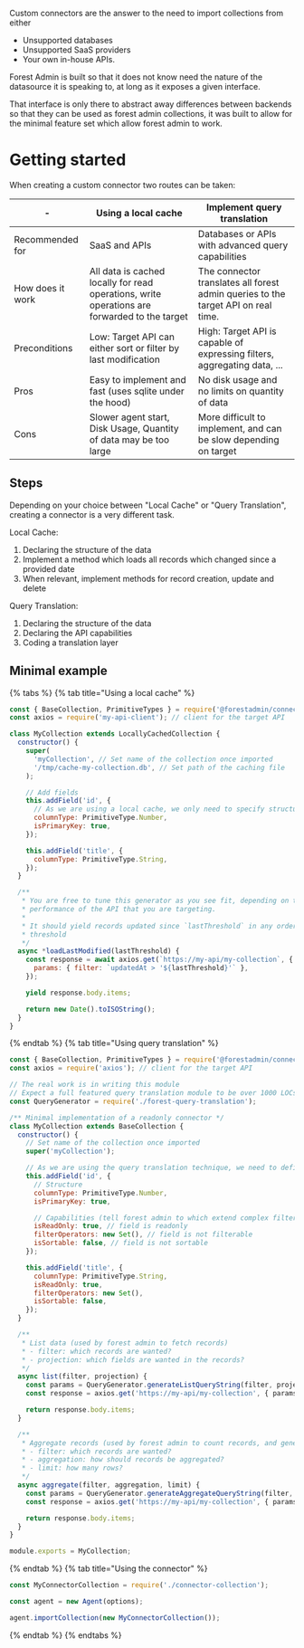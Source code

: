 Custom connectors are the answer to the need to import collections from either

- Unsupported databases
- Unsupported SaaS providers
- Your own in-house APIs.

Forest Admin is built so that it does not know need the nature of the datasource it is speaking to, at long as it exposes a given interface.

That interface is only there to abstract away differences between backends so that they can be used as forest admin collections, it was built to allow for the minimal feature set which allow forest admin to work.

# Getting started

When creating a custom connector two routes can be taken:

| -                | Using a local cache                                                                          | Implement query translation                                                       |
| ---------------- | -------------------------------------------------------------------------------------------- | --------------------------------------------------------------------------------- |
| Recommended for  | SaaS and APIs                                                                                | Databases or APIs with advanced query capabilities                                |
| How does it work | All data is cached locally for read operations, write operations are forwarded to the target | The connector translates all forest admin queries to the target API on real time. |
| Preconditions    | Low: Target API can either sort or filter by last modification                               | High: Target API is capable of expressing filters, aggregating data, ...          |
| Pros             | Easy to implement and fast (uses sqlite under the hood)                                      | No disk usage and no limits on quantity of data                                   |
| Cons             | Slower agent start, Disk Usage, Quantity of data may be too large                            | More difficult to implement, and can be slow depending on target                  |

## Steps

Depending on your choice between "Local Cache" or "Query Translation", creating a connector is a very different task.

Local Cache:

1. Declaring the structure of the data
2. Implement a method which loads all records which changed since a provided date
3. When relevant, implement methods for record creation, update and delete

Query Translation:

1. Declaring the structure of the data
2. Declaring the API capabilities
3. Coding a translation layer

## Minimal example

{% tabs %} {% tab title="Using a local cache" %}

```javascript
const { BaseCollection, PrimitiveTypes } = require('@forestadmin/connector-toolkit');
const axios = require('my-api-client'); // client for the target API

class MyCollection extends LocallyCachedCollection {
  constructor() {
    super(
      'myCollection', // Set name of the collection once imported
      '/tmp/cache-my-collection.db', // Set path of the caching file
    );

    // Add fields
    this.addField('id', {
      // As we are using a local cache, we only need to specify structure, not capabilities
      columnType: PrimitiveType.Number,
      isPrimaryKey: true,
    });

    this.addField('title', {
      columnType: PrimitiveType.String,
    });
  }

  /**
   * You are free to tune this generator as you see fit, depending on the capabilities and
   * performance of the API that you are targeting.
   *
   * It should yield records updated since `lastThreshold` in any order, and return the new
   * threshold
   */
  async *loadLastModified(lastThreshold) {
    const response = await axios.get(`https://my-api/my-collection`, {
      params: { filter: `updatedAt > '${lastThreshold}'` },
    });

    yield response.body.items;

    return new Date().toISOString();
  }
}
```

{% endtab %} {% tab title="Using query translation" %}

```javascript
const { BaseCollection, PrimitiveTypes } = require('@forestadmin/connector-toolkit');
const axios = require('axios'); // client for the target API

// The real work is in writing this module
// Expect a full featured query translation module to be over 1000 LOCs
const QueryGenerator = require('./forest-query-translation');

/** Minimal implementation of a readonly connector */
class MyCollection extends BaseCollection {
  constructor() {
    // Set name of the collection once imported
    super('myCollection');

    // As we are using the query translation technique, we need to define capabilities for every field
    this.addField('id', {
      // Structure
      columnType: PrimitiveType.Number,
      isPrimaryKey: true,

      // Capabilities (tell forest admin to which extend complex filters can be used).
      isReadOnly: true, // field is readonly
      filterOperators: new Set(), // field is not filterable
      isSortable: false, // field is not sortable
    });

    this.addField('title', {
      columnType: PrimitiveType.String,
      isReadOnly: true,
      filterOperators: new Set(),
      isSortable: false,
    });
  }

  /**
   * List data (used by forest admin to fetch records)
   * - filter: which records are wanted?
   * - projection: which fields are wanted in the records?
   */
  async list(filter, projection) {
    const params = QueryGenerator.generateListQueryString(filter, projection);
    const response = axios.get('https://my-api/my-collection', { params });

    return response.body.items;
  }

  /**
   * Aggregate records (used by forest admin to count records, and generate charts)
   * - filter: which records are wanted?
   * - aggregation: how should records be aggregated?
   * - limit: how many rows?
   */
  async aggregate(filter, aggregation, limit) {
    const params = QueryGenerator.generateAggregateQueryString(filter, projection);
    const response = axios.get('https://my-api/my-collection', { params });

    return response.body.items;
  }
}

module.exports = MyCollection;
```

{% endtab %} {% tab title="Using the connector" %}

```javascript
const MyConnectorCollection = require('./connector-collection');

const agent = new Agent(options);

agent.importCollection(new MyConnectorCollection());
```

{% endtab %} {% endtabs %}
